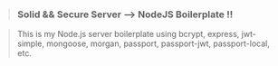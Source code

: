 > ### Solid && Secure Server --> NodeJS Boilerplate !!

> This is my Node.js server boilerplate using bcrypt, express, jwt-simple, mongoose, morgan, passport, passport-jwt,  passport-local, etc.
